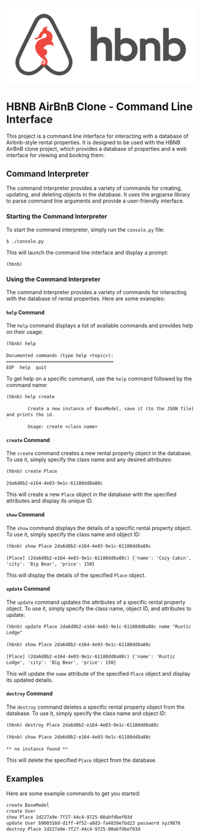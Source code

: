 ![HBNB LOGO](https://github.com/LwaziNcubeX/AirBnB_clone/blob/main/hbnb.png?raw=true)

# HBNB AirBnB Clone - Command Line Interface

This project is a command line interface for interacting with a database of Airbnb-style rental properties. It is designed to be used with the HBNB AirBnB clone project, which provides a database of properties and a web interface for viewing and booking them.

## Command Interpreter

The command interpreter provides a variety of commands for creating, updating, and deleting objects in the database. It uses the argparse library to parse command line arguments and provide a user-friendly interface.

### Starting the Command Interpreter

To start the command interpreter, simply run the `console.py` file:

```
$ ./console.py
```

This will launch the command line interface and display a prompt:

```
(hbnb) 
```

### Using the Command Interpreter

The command interpreter provides a variety of commands for interacting with the database of rental properties. Here are some examples:

#### `help` Command

The `help` command displays a list of available commands and provides help on their usage:

```
(hbnb) help

Documented commands (type help <topic>):
========================================
EOF  help  quit
```

To get help on a specific command, use the `help` command followed by the command name:

```
(hbnb) help create

        Create a new instance of BaseModel, save it (to the JSON file) and prints the id.

        Usage: create <class name>
```

#### `create` Command

The `create` command creates a new rental property object in the database. To use it, simply specify the class name and any desired attributes:

```
(hbnb) create Place

2da6d8b2-e164-4e03-9e1c-61180dd8a88c
```

This will create a new `Place` object in the database with the specified attributes and display its unique ID.

#### `show` Command

The `show` command displays the details of a specific rental property object. To use it, simply specify the class name and object ID:

```
(hbnb) show Place 2da6d8b2-e164-4e03-9e1c-61180dd8a88c

[Place] (2da6d8b2-e164-4e03-9e1c-61180dd8a88c) {'name': 'Cozy Cabin', 'city': 'Big Bear', 'price': 150}
```

This will display the details of the specified `Place` object.

#### `update` Command

The `update` command updates the attributes of a specific rental property object. To use it, simply specify the class name, object ID, and attributes to update:

```
(hbnb) update Place 2da6d8b2-e164-4e03-9e1c-61180dd8a88c name "Rustic Lodge"

(hbnb) show Place 2da6d8b2-e164-4e03-9e1c-61180dd8a88c

[Place] (2da6d8b2-e164-4e03-9e1c-61180dd8a88c) {'name': 'Rustic Lodge', 'city': 'Big Bear', 'price': 150}
```

This will update the `name` attribute of the specified `Place` object and display its updated details.

#### `destroy` Command

The `destroy` command deletes a specific rental property object from the database. To use it, simply specify the class name and object ID:

```
(hbnb) destroy Place 2da6d8b2-e164-4e03-9e1c-61180dd8a88c

(hbnb) show Place 2da6d8b2-e164-4e03-9e1c-61180dd8a88c

** no instance found **
```

This will delete the specified `Place` object from the database.

## Examples

Here are some example commands to get you started:

```
create BaseModel
create User 
show Place 1d227a9e-7f27-44c4-9725-00abfdbef03d
update User b900318d-d1ff-4f52-a8d3-fa4839e7bd23 password xyz9876
destroy Place 1d227a9e-7f27-44c4-9725-00abfdbef03d
